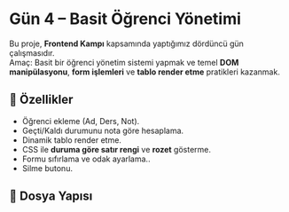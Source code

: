 # Gün 4 – Basit Öğrenci Yönetimi

Bu proje, **Frontend Kampı** kapsamında yaptığımız dördüncü gün çalışmasıdır.  
Amaç: Basit bir öğrenci yönetim sistemi yapmak ve temel **DOM manipülasyonu**, **form işlemleri** ve **tablo render etme** pratikleri kazanmak.

## 🚀 Özellikler
- Öğrenci ekleme (Ad, Ders, Not).
- Geçti/Kaldı durumunu nota göre hesaplama.
- Dinamik tablo render etme.
- CSS ile **duruma göre satır rengi** ve **rozet** gösterme.
- Formu sıfırlama ve odak ayarlama..
- Silme butonu.

## 📂 Dosya Yapısı
